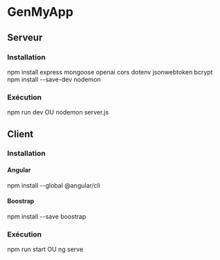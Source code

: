 # GenMyApp

## Serveur

### Installation

npm install express mongoose openai cors dotenv jsonwebtoken bcrypt
npm install --save-dev nodemon

### Exécution

npm run dev
OU
nodemon server.js

## Client

### Installation
#### Angular
npm install --global @angular/cli
#### Boostrap
npm install --save boostrap
### Exécution

npm run start
OU
ng serve
